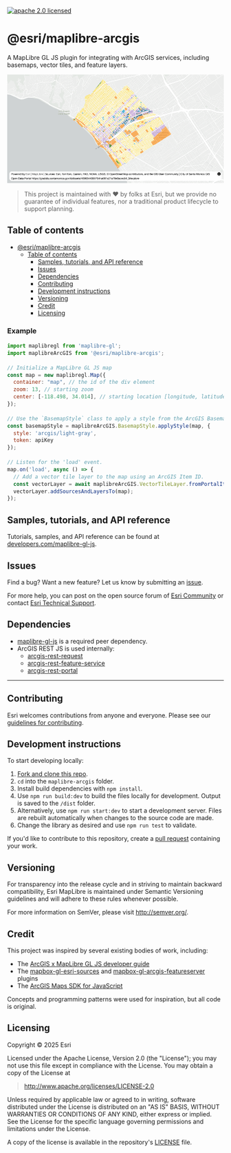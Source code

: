 [![apache 2.0 licensed][license-img]][license-url]

[license-img]: https://img.shields.io/badge/license-Apache%202.0-orange.svg?style=flat-square
[license-url]: #license

# @esri/maplibre-arcgis

A MapLibre GL JS plugin for integrating with ArcGIS services, including basemaps, vector tiles, and feature layers.

![Basemap Style with Vector Tile Layer](./examples/BasemapStyleWithVectorTileLayer.png)

> This project is maintained with ❤️ by folks at Esri, but we provide no guarantee of individual features, nor a traditional product lifecycle to support planning.

## Table of contents

- [@esri/maplibre-arcgis](#esrimaplibre-arcgis)
  - [Table of contents](#table-of-contents)
    - [Samples, tutorials, and API reference](#samples-tutorials-and-api-reference)
    <!--- [Frequently asked questions](#frequently-asked-questions)-->
    - [Issues](#issues)
    - [Dependencies](#dependencies)
    - [Contributing](#contributing)
    - [Development instructions](#development-instructions)
    - [Versioning](#versioning)
    - [Credit](#credit)
    - [Licensing](#licensing)


### Example
```js
import maplibregl from 'maplibre-gl';
import maplibreArcGIS from '@esri/maplibre-arcgis';

// Initialize a MapLibre GL JS map
const map = new maplibregl.Map({
  container: "map", // the id of the div element
  zoom: 13, // starting zoom
  center: [-118.498, 34.014], // starting location [longitude, latitude]
});

// Use the `BasemapStyle` class to apply a style from the ArcGIS Basemap Style service to the map
const basemapStyle = maplibreArcGIS.BasemapStyle.applyStyle(map, {
  style: 'arcgis/light-gray',
  token: apiKey
});

// Listen for the 'load' event.
map.on('load', async () => {
  // Add a vector tile layer to the map using an ArcGIS Item ID.
  const vectorLayer = await maplibreArcGIS.VectorTileLayer.fromPortalItem('b8f6941ceb874d72a7c37418c3e8108d');
  vectorLayer.addSourcesAndLayersTo(map);
});
```

## Samples, tutorials, and API reference

Tutorials, samples, and API reference can be found at [developers.com/maplibre-gl-js](https://developers.arcgis.com/maplibre-gl-js/).

<!--## Frequently asked questions

TODO-->

## Issues

Find a bug? Want a new feature? Let us know by submitting an [issue](https://github.com/esri/maplibre-arcgis/issues).

For more help, you can post on the open source forum of [Esri Community](https://community.esri.com/t5/open-source-mapping-libraries/ct-p/open-source-mapping-libraries) or contact [Esri Technical Support](https://support.esri.com/en-us/contact).

## Dependencies

* [maplibre-gl-js](https://github.com/maplibre/maplibre-gl-js/) is a required peer dependency.
* ArcGIS REST JS is used internally:
    * [arcgis-rest-request](https://github.com/Esri/arcgis-rest-js/tree/main/packages/arcgis-rest-request)
    * [arcgis-rest-feature-service](https://github.com/Esri/arcgis-rest-js/tree/main/packages/arcgis-rest-feature-service)
    * [arcgis-rest-portal](https://github.com/Esri/arcgis-rest-js/tree/main/packages/arcgis-rest-portal)

---

## Contributing

Esri welcomes contributions from anyone and everyone. Please see our [guidelines for contributing](/CONTRIBUTING.md).

## Development instructions

To start developing locally:

1. [Fork and clone this repo](https://docs.github.com/en/pull-requests/collaborating-with-pull-requests/working-with-forks/fork-a-repo).
2. `cd` into the `maplibre-arcgis` folder.
3. Install build dependencies with `npm install`.
4. Use `npm run build:dev` to build the files locally for development. Output is saved to the `/dist` folder.
5. Alternatively, use `npm run start:dev` to start a development server. Files are rebuilt automatically when changes to the source code are made.
6. Change the library as desired and use `npm run test` to validate.

If you'd like to contribute to this repository, create a [pull request](https://docs.github.com/en/pull-requests/collaborating-with-pull-requests/proposing-changes-to-your-work-with-pull-requests/creating-a-pull-request) containing your work.

## Versioning

For transparency into the release cycle and in striving to maintain backward compatibility, Esri MapLibre is maintained under Semantic Versioning guidelines and will adhere to these rules whenever possible.

For more information on SemVer, please visit http://semver.org/.

## Credit

This project was inspired by several existing bodies of work, including:
* The [ArcGIS x MapLibre GL JS developer guide](https://developers.arcgis.com/maplibre-gl-js/)
* The [mapbox-gl-esri-sources](https://github.com/frontiersi/mapbox-gl-esri-sources) and [mapbox-gl-arcgis-featureserver](https://github.com/rowanwins/mapbox-gl-arcgis-featureserver) plugins
* The [ArcGIS Maps SDK for JavaScript](https://developers.arcgis.com/javascript/latest/)

Concepts and programming patterns were used for inspiration, but all code is original.

## Licensing

Copyright © 2025 Esri

Licensed under the Apache License, Version 2.0 (the "License"); you may not use this file except in compliance with the License. You may obtain a copy of the License at

> http://www.apache.org/licenses/LICENSE-2.0

Unless required by applicable law or agreed to in writing, software distributed under the License is distributed on an "AS IS" BASIS, WITHOUT WARRANTIES OR CONDITIONS OF ANY KIND, either express or implied. See the License for the specific language governing permissions and limitations under the License.

A copy of the license is available in the repository's [LICENSE](/LICENSE) file.
